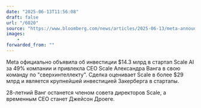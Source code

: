 ```yaml
---
date: "2025-06-13T11:56:08"
draft: false
url: "/6020"
source: "https://www.bloomberg.com/news/articles/2025-06-13/meta-announces-scale-ai-investment-recruits-ceo-to-ai-unit"
images:
    -
forwarded_from: ""
---
```


Meta официально объявила об инвестиции $14.3 млрд в стартап Scale AI за 49% компании и привлекла CEO Scale Александра Ванга в свою команду по "сверхинтеллекту". Сделка оценивает Scale в более $29 млрд и является крупнейшей инвестицией Закерберга в стартапы.

28-летний Ванг останется членом совета директоров Scale, а временным CEO станет Джейсон Дроеге.
